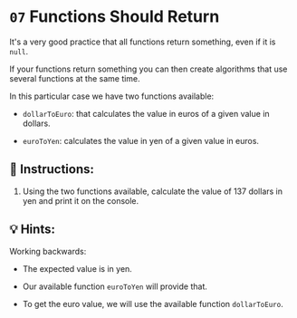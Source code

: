 # `07` Functions Should Return
It's a very good practice that all functions return something, even if it is `null`.

If your functions return something you can then create algorithms that use several functions at the same time.

In this particular case we have two functions available:

- `dollarToEuro`: that calculates the value in euros of a given value in dollars.

- `euroToYen`: calculates the value in yen of a given value in euros.

## 📝 Instructions:
1. Using the two functions available, calculate the value of 137 dollars in yen and print it on the console.
## 💡 Hints:
Working backwards:

- The expected value is in yen.

- Our available function `euroToYen` will provide that.

- To get the euro value, we will use the available function `dollarToEuro`.
